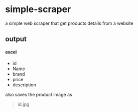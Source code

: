 # simple-scraper  
a simple web scraper that get products details from a website  
## output  
#### excel  
- id  
- Name  
- brand  
- price  
- description  

also saves the product image as
>id.jpg

